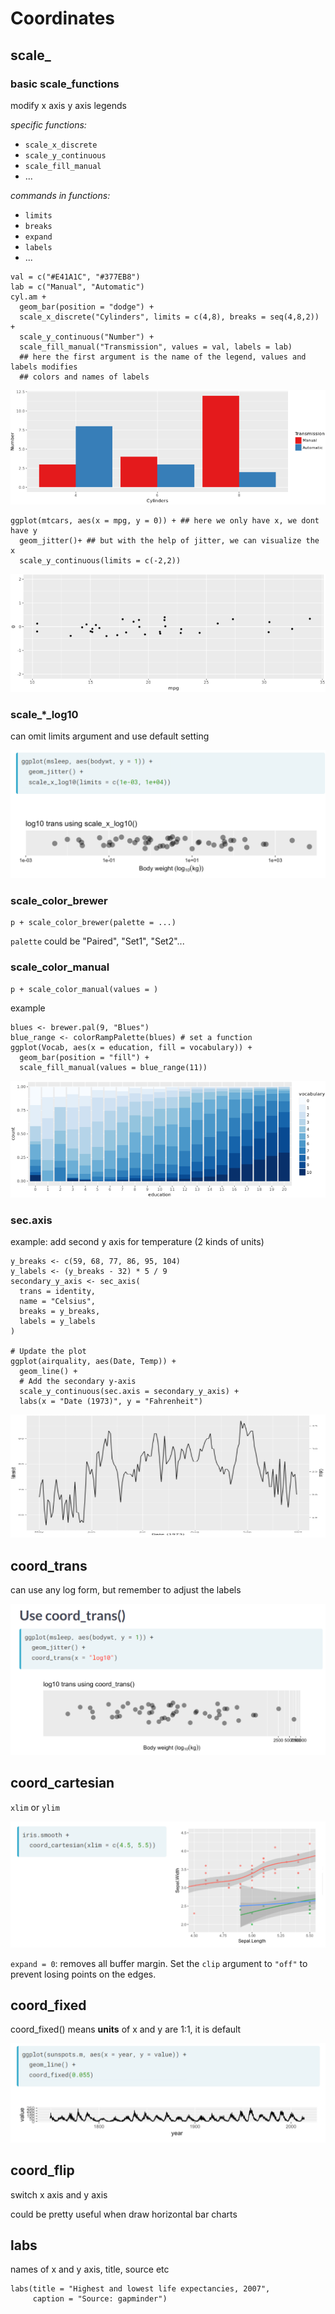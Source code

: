 # Coordinates

## scale\_

### basic scale\_functions

modify x axis y axis legends

_specific functions:_

* `scale_x_discrete` 
* `scale_y_continuous`
* `scale_fill_manual`
* ...

_commands in functions:_

* `limits`
* `breaks`
* `expand`
* `labels`
* ...

```text
val = c("#E41A1C", "#377EB8")
lab = c("Manual", "Automatic")
cyl.am +
  geom_bar(position = "dodge") +
  scale_x_discrete("Cylinders", limits = c(4,8), breaks = seq(4,8,2)) + 
  scale_y_continuous("Number") +
  scale_fill_manual("Transmission", values = val, labels = lab) 
  ## here the first argument is the name of the legend, values and labels modifies
  ## colors and names of labels
```

![](../../.gitbook/assets/image%20%28138%29.png)

```text
ggplot(mtcars, aes(x = mpg, y = 0)) + ## here we only have x, we dont have y
  geom_jitter()+ ## but with the help of jitter, we can visualize the x
  scale_y_continuous(limits = c(-2,2))
```

![](../../.gitbook/assets/image%20%28156%29.png)

### scale\_\*\_log10

can omit limits argument and use default setting

![](../../.gitbook/assets/image%20%28195%29.png)

### scale\_color\_brewer

```text
p + scale_color_brewer(palette = ...)
```

`palette` could be "Paired", "Set1", "Set2"...

### scale\_color\_manual

```text
p + scale_color_manual(values = )
```

example

```text
blues <- brewer.pal(9, "Blues")
blue_range <- colorRampPalette(blues) # set a function
ggplot(Vocab, aes(x = education, fill = vocabulary)) +
  geom_bar(position = "fill") +
  scale_fill_manual(values = blue_range(11))
```

![](../../.gitbook/assets/image%20%28190%29.png)

### sec.axis

example: add second y axis for temperature \(2 kinds of units\)

```text
y_breaks <- c(59, 68, 77, 86, 95, 104)
y_labels <- (y_breaks - 32) * 5 / 9
secondary_y_axis <- sec_axis(
  trans = identity,
  name = "Celsius",
  breaks = y_breaks,
  labels = y_labels
)

# Update the plot
ggplot(airquality, aes(Date, Temp)) +
  geom_line() +
  # Add the secondary y-axis 
  scale_y_continuous(sec.axis = secondary_y_axis) +
  labs(x = "Date (1973)", y = "Fahrenheit")
```

![](../../.gitbook/assets/image%20%28197%29.png)

## coord\_trans

can use any log form, but remember to adjust the labels

![](../../.gitbook/assets/image%20%28208%29.png)

## coord\_cartesian

`xlim` or `ylim`

![](../../.gitbook/assets/image%20%28198%29.png)

`expand = 0`: removes all buffer margin. Set the `clip` argument to `"off"` to prevent losing points on the edges.

## coord\_fixed

coord\_fixed\(\) means **units** of x and y are 1:1, it is default

![](../../.gitbook/assets/image%20%28203%29.png)

## coord\_flip

switch x axis and y axis

could be pretty useful when draw horizontal bar charts

## labs

names of x and y axis, title, source etc

```text
labs(title = "Highest and lowest life expectancies, 2007", 
     caption = "Source: gapminder")
```

### 


